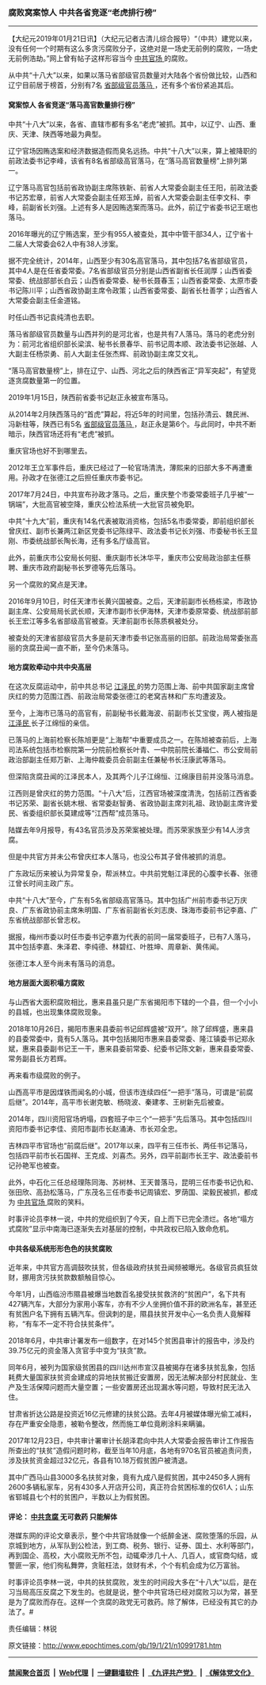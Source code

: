 ### 腐败窝案惊人 中共各省竞逐“老虎排行榜”
------------------------

<p>
 【大纪元2019年01月21日讯】（大纪元记者古清儿综合报导）“（中共）建党以来，没有任何一个时期有这么多贪污腐败分子，这绝对是一场史无前例的腐败，一场史无前例浩劫。”网上曾有帖子这样形容当今
 <a href="http://www.epochtimes.com/gb/tag/%E4%B8%AD%E5%85%B1%E5%AE%98%E5%9C%BA.html">
  中共官场
 </a>
 的腐败。
</p>
<p>
 从中共“十八大”以来，如果以落马省部级官员数量对大陆各个省份做比较，山西和辽宁目前居于榜首，分别有7名
 <a href="http://www.epochtimes.com/gb/tag/%E7%9C%81%E9%83%A8%E7%BA%A7%E5%AE%98%E5%91%98%E8%90%BD%E9%A9%AC.html">
  省部级官员落马
 </a>
 ，还有多个省份紧追其后。
</p>
<h4>
 窝案惊人 各省竞逐“落马高官数量排行榜”
</h4>
<p>
 中共“十八大”以来，各省、直辖市都有多名“老虎”被抓。其中，以辽宁、山西、重庆、天津、陕西等地最为典型。
</p>
<p>
 辽宁官场因贿选案和经济数据造假而臭名远扬。中共“十八大”以来，算上被降职的前政法委书记李峰，该省有8名省部级高官落马，在“落马高官数量榜”上排列第一。
</p>
<p>
 辽宁落马高官包括前省政协副主席陈铁新、前省人大常委会副主任王阳，前政法委书记苏宏章，前省人大常委会副主任郑玉焯，前省人大常委会副主任李文科、李峰，前副省长刘强。上述有多人是因贿选案而落马。此外，前辽宁省委书记王珉也落马。
</p>
<p>
 2016年曝光的辽宁贿选案，至少有955人被查处，其中中管干部34人，辽宁省十二届人大常委会62人中有38人涉案。
</p>
<p>
 据不完全统计，2014年，山西至少有30名高官落马，其中包括7名省部级官员，其中4人是在任省委常委。7名省部级官员分别是山西省副省长任润厚；山西省委常委、统战部部长白云；山西省委常委、秘书长聂春玉；山西省委常委、太原市委书记陈川平；山西省政协副主席令政策；山西省委常委、副省长杜善学；山西省人大常委会副主任金道铭。
</p>
<p>
 时任山西书记袁纯清也去职。
</p>
<p>
 落马省部级官员数量与山西并列的是河北省，也是共有7人落马。落马的老虎分别为：前河北省组织部长梁滨、秘书长景春华、前书记周本顺、政法委书记张越、人大副主任杨崇勇、前人大副主任张杰辉、前政协副主席艾文礼。
</p>
<p>
 “落马高官数量榜”上，排在辽宁、山西、河北之后的陕西省正“异军突起”，有望竞逐贪腐数量第一的位置。
</p>
<p>
 2019年1月15日，陕西前省委书记赵正永被宣布落马。
</p>
<p>
 从2014年2月陕西落马的“首虎”算起，将近5年的时间里，包括孙清云、魏民洲、冯新柱等，陕西已有5名
 <a href="http://www.epochtimes.com/gb/tag/%E7%9C%81%E9%83%A8%E7%BA%A7%E5%AE%98%E5%91%98%E8%90%BD%E9%A9%AC.html">
  省部级官员落马
 </a>
 ，赵正永是第6个。与此同时，中共不断暗示，陕西官场还将有“老虎”被抓。
</p>
<p>
 重庆官场也好不到哪里去。
</p>
<p>
 2012年王立军事件后，重庆已经过了一轮官场清洗，薄熙来的旧部大多不再遭重用。孙政才在张德江之后担任重庆市委书记。
</p>
<p>
 2017年7月24日，中共宣布孙政才落马。之后，重庆整个市委常委班子几乎被“一锅端”，大批高官被空降，重庆公检法系统一大批官员被免职。
</p>
<p>
 中共“十九大”前，重庆有14名代表被取消资格，包括5名市委常委，即前组织部长曾庆红、副市长兼两江新区党委书记陈绿平、政法委书记长刘强、市委秘书长王显刚、市委统战部长陶长海，还有多名厅级高官。
</p>
<p>
 此外，前重庆市公安局长何挺、重庆副市长沐华平，重庆市公安局政治部主任蔡聘、重庆市政府副秘书长罗德等先后落马。
</p>
<p>
 另一个腐败的窝点是天津。
</p>
<p>
 2016年9月10日，时任天津市长黄兴国被查。之后，天津前副市长杨栋梁，市政协副主席、公安局局长武长顺，天津市副市长伊海林，天津市委原常委、统战部前部长王宏江等多名省部级高官被查。天津前副市长陈质枫被处分。
</p>
<p>
 被查处的天津省部级官员大多是前天津市委书记张高丽的旧部。前政治局常委张高丽的贪腐丑闻一直不断，至今仍未落马。
</p>
<h4>
 地方腐败牵动中共中央高层
</h4>
<p>
 在这次反腐运动中，前中共总书记
 <a href="http://www.epochtimes.com/gb/tag/%E6%B1%9F%E6%B3%BD%E6%B0%91.html">
  江泽民
 </a>
 的势力范围上海、前中共国家副主席曾庆红的势力范围江西、前政治局常委张德江的老窝吉林和广东均遭波及。
</p>
<p>
 至今，上海市已落马的高官有，前副秘书长戴海波、前副市长艾宝俊，两人被指是
 <a href="http://www.epochtimes.com/gb/tag/%E6%B1%9F%E6%B3%BD%E6%B0%91.html">
  江泽民
 </a>
 长子江绵恒的亲信。
</p>
<p>
 已落马的上海前检察长陈旭更是“上海帮”中重要成员之一。在陈旭被查前后，上海司法系统包括市检察院第一分院前检察长叶青、一中院前院长潘福仁、市公安局前政治部副主任郑万新、上海仲裁委员会前副主任兼秘书长汪康武等落马。
</p>
<p>
 但深陷贪腐丑闻的江泽民本人，及其两个儿子江绵恒、江绵康目前并没落马消息。
</p>
<p>
 江西则是曾庆红的势力范围。“十八大”后，江西官场被深度清洗，包括前江西省委书记苏荣、副省长姚木根、省常委赵智勇、省政协副主席刘礼祖、政协副主席许爱民、省委组织部长莫建成等“江西帮”成员落马。
</p>
<p>
 陆媒去年9月报导，有43名官员涉及苏荣案被处理。而苏荣家族至少有14人涉贪腐。
</p>
<p>
 但是中共官方并未公布曾庆红本人落马，也没公布其子曾伟被抓的消息。
</p>
<p>
 广东政坛历来被认为异常复杂，帮派林立。中共前党魁江泽民的心腹李长春、张德江曾长时间主政广东。
</p>
<p>
 中共“十八大”至今，广东有5名省部级高官落马。其中包括广州前市委书记万庆良、广东省政协前主席朱明国、广东省前副省长刘志庚、珠海市委前书记李嘉、广东省统战部部长曾志权。
</p>
<p>
 据报，梅州市委以时任市委书记李嘉为代表的前同一届常委班子，已有7人落马，其中包括李嘉、朱泽君、李纯德、林碧红、叶胜坤、周章新、黄伟闻。
</p>
<p>
 张德江本人至今尚未有落马的消息。
</p>
<h4>
 地方层面大面积塌方腐败
</h4>
<p>
 与山西省大面积腐败相比，惠来县虽只是广东省揭阳市下辖的一个县，但一个小小的县城，也出现集体腐败现象。
</p>
<p>
 2018年10月26日，揭阳市惠来县委前书记邱辉盛被“双开”。除了邱辉盛，惠来县的县委常委中，竟有5人落马。其中包括揭阳市惠来县委常委、隆江镇委书记郑永斌，惠来县委副书记王一干，惠来县委前常委、纪委书记陈文新，惠来县委常委、常务副县长方若辉。
</p>
<p>
 再来看市级腐败的例子。
</p>
<p>
 山西高平市是因煤铁而闻名的小城，但该市连续四任“一把手”落马，可谓是“前腐后继”。2014年，高平市长谢克敏、杨晓波、秦建孝、王树新先后被查。
</p>
<p>
 2014年，四川资阳官场坍塌，四套班子中三个“一把手”先后落马。其中包括四川资阳市委书记李佳、资阳市副市长赵涌涛、市长邓全忠。
</p>
<p>
 吉林四平市官场也“前腐后继”。2017年以来，四平有三任市长、两任书记落马，包括四平前市长石国祥、王克成、刘喜杰。另外，四平前副市长王宇、政法委前书记孙艳军也被查。
</p>
<p>
 此外，中石化三任总经理陈同海、苏树林、王天普落马，昆明三任市委书记仇和、张田欣、高劲松落马，广东茂名三任市委书记周镇宏、罗荫国、梁毅民被抓，都成为
 <a href="http://www.epochtimes.com/gb/tag/%E4%B8%AD%E5%85%B1%E5%AE%98%E5%9C%BA.html">
  中共官场
 </a>
 腐败的笑料。
</p>
<p>
 时事评论员李林一说，中共的党组织到了今天，自上而下已完全溃烂。各地“塌方式腐败”显示中南海已逐渐失去对基层的控制，中共政权已陷入致命危机。
</p>
<h4>
 中共各级系统形形色色的扶贫腐败
</h4>
<p>
 近年来，中共官方高调鼓吹扶贫，但各级政府扶贫丑闻频被曝光。各级官员疯狂敛财，挪用贪污扶贫款数额触目惊心。
</p>
<p>
 今年1月，山西临汾市隰县被爆当地数百名接受扶贫救济的“贫困户”，名下共有427辆汽车，大部分为家用小客车，亦有不少人坐拥价值不菲的欧洲名车，甚至还有贫困户名下拥有五辆汽车。但讽刺的是，隰县扶贫开发中心一名负责人竟解释称，“有车不一定不符合扶贫条件”。
</p>
<p>
 2018年6月，中共审计署发布一组数字，在对145个贫困县审计的报告中，涉及约39.75亿元的资金落入贪官手中变为“扶贪”款。
</p>
<p>
 同年6月，被列为国家级贫困县的四川达州市宣汉县被揭存在诸多扶贫乱象，包括耗费大量国家扶贫资金建成的异地扶贫搬迁安置房，因无法解决部分村民就业、生产及生活保障问题而大量空置；一些安置房还出现漏水等问题，导致村民无法入住。
</p>
<p>
 甘肃省折达公路是投资近16亿元修建的扶贫公路。去年4月被媒体曝光偷工减料，存在严重安全隐患，被勒令整改，然而施工单位竟刷涂料来瞒骗。
</p>
<p>
 2017年12月23日，中共审计署审计长胡泽君向中共人大常委会报告审计工作报告所查出的“扶贫”造假问题时称，截至当年10月底，各地有970名官员被追责问责，涉及扶贫资金超过32亿元，各县有10.18万假贫困户被清退。
</p>
<p>
 其中广西马山县3000多名扶贫对象，竟有九成八是假贫困，其中2450多人拥有2600多辆私家车，另有430多人开店开公司，真正符合贫困标准的仅61人；山东省郓城县七个村的贫困户，半数以上为假贫困。
</p>
<h4>
 <strong>
  评论：
  <a href="http://www.epochtimes.com/gb/tag/%E4%B8%AD%E5%85%B1%E8%B4%AA%E8%85%90.html">
   中共贪腐
  </a>
  无可救药 只能解体
 </strong>
</h4>
<p>
 港媒东网的评论文章表示，整个中共官场就像一个纸醉金迷、腐败堕落的乐园，从京城到地方，从军队到公检法，到工商、税务、银行、证券、国土、水利等部门，再到国企、高校，大小腐败无所不包，动辄牵涉几十人、几百人，或官商勾结，或警匪一家，他们徇私舞弊，贪赃枉法，敛财有术，个个有机会成为亿万富翁。
</p>
<p>
 时事评论员李林一说，中共的扶贫腐败，发生的时间段大多在“十八大”以后，是在习当局高压反腐之下发生的。也就是说，整个中共官场已经对腐败习以为常，甚至是为了腐败而存在。这样一个贪腐的政党无可救药。除了解体，已经没有其它的办法了。#
</p>
<p>
 责任编辑：林锐
</p>

原文链接：http://www.epochtimes.com/gb/19/1/21/n10991781.htm


------------------------
#### [禁闻聚合首页](https://github.com/gfw-breaker/banned-news/blob/master/README.md) &nbsp;|&nbsp; [Web代理](https://github.com/gfw-breaker/open-proxy/blob/master/README.md) &nbsp;|&nbsp; [一键翻墙软件](https://github.com/gfw-breaker/nogfw/blob/master/README.md) &nbsp;|&nbsp; [《九评共产党》](https://github.com/gfw-breaker/9ping.md/blob/master/README.md#九评之一评共产党是什么) &nbsp;|&nbsp; [《解体党文化》](https://github.com/gfw-breaker/jtdwh.md/blob/master/README.md#绪论)